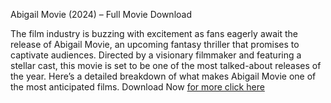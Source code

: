  Abigail Movie (2024) – Full Movie Download 

   
The film industry is buzzing with excitement as fans eagerly await the release of Abigail Movie, an upcoming fantasy thriller that promises to captivate audiences. Directed by a visionary filmmaker and featuring a stellar cast, this movie is set to be one of the most talked-about releases of the year. Here’s a detailed breakdown of what makes Abigail Movie one of the most anticipated films.
 Download Now [for more click here ](https://sportshive2.org/how-to-download-the-abigail-movie-a-complete-guide/)
